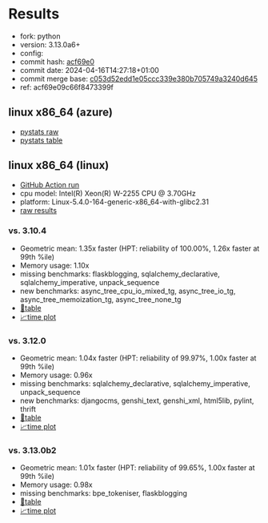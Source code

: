 # Results

- fork: python
- version: 3.13.0a6+
- config: 
- commit hash: [acf69e0](https://github.com/python/cpython/commit/acf69e0)
- commit date: 2024-04-16T14:27:18+01:00
- commit merge base: [c053d52edd1e05ccc339e380b705749a3240d645](https://github.com/python/cpython/commit/c053d52edd1e05ccc339e380b705749a3240d645)
- ref: acf69e09c66f8473399f

## linux x86_64 (azure)

- [pystats raw](bm-20240416-azure-x86_64-python-acf69e09c66f8473399f-3.13.0a6%2B-acf69e0-pystats.json)
- [pystats table](bm-20240416-azure-x86_64-python-acf69e09c66f8473399f-3.13.0a6%2B-acf69e0-pystats.md)

## linux x86_64 (linux)

- [GitHub Action run](https://github.com/faster-cpython/benchmarking/actions/runs/8713010520)
- cpu model: Intel(R) Xeon(R) W-2255 CPU @ 3.70GHz
- platform: Linux-5.4.0-164-generic-x86_64-with-glibc2.31
- [raw results](bm-20240416-linux-x86_64-python-acf69e09c66f8473399f-3.13.0a6%2B-acf69e0.json)

### vs. 3.10.4

- Geometric mean: 1.35x faster (HPT: reliability of 100.00%, 1.26x faster at 99th %ile)
- Memory usage: 1.10x
- missing benchmarks: flaskblogging, sqlalchemy_declarative, sqlalchemy_imperative, unpack_sequence
- new benchmarks: async_tree_cpu_io_mixed_tg, async_tree_io_tg, async_tree_memoization_tg, async_tree_none_tg
- [📄table](bm-20240416-linux-x86_64-python-acf69e09c66f8473399f-3.13.0a6%2B-acf69e0-vs-3.10.4.md)
- [📈time plot](bm-20240416-linux-x86_64-python-acf69e09c66f8473399f-3.13.0a6%2B-acf69e0-vs-3.10.4.svg)

### vs. 3.12.0

- Geometric mean: 1.04x faster (HPT: reliability of 99.97%, 1.00x faster at 99th %ile)
- Memory usage: 0.96x
- missing benchmarks: sqlalchemy_declarative, sqlalchemy_imperative, unpack_sequence
- new benchmarks: djangocms, genshi_text, genshi_xml, html5lib, pylint, thrift
- [📄table](bm-20240416-linux-x86_64-python-acf69e09c66f8473399f-3.13.0a6%2B-acf69e0-vs-3.12.0.md)
- [📈time plot](bm-20240416-linux-x86_64-python-acf69e09c66f8473399f-3.13.0a6%2B-acf69e0-vs-3.12.0.svg)

### vs. 3.13.0b2

- Geometric mean: 1.01x faster (HPT: reliability of 99.65%, 1.00x faster at 99th %ile)
- Memory usage: 0.98x
- missing benchmarks: bpe_tokeniser, flaskblogging
- [📄table](bm-20240416-linux-x86_64-python-acf69e09c66f8473399f-3.13.0a6%2B-acf69e0-vs-3.13.0b2.md)
- [📈time plot](bm-20240416-linux-x86_64-python-acf69e09c66f8473399f-3.13.0a6%2B-acf69e0-vs-3.13.0b2.svg)

